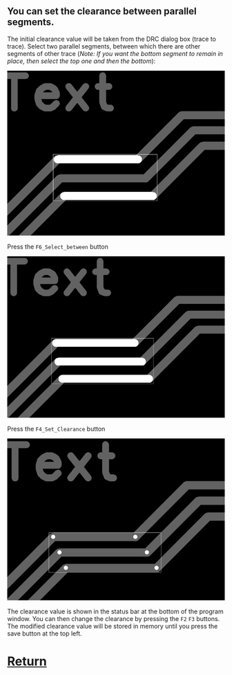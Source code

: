## You can set the clearance between parallel segments. 
The initial clearance value will be taken from the DRC dialog box (trace to trace). Select two parallel segments, between which there are other segments of other trace (_Note: If you want the bottom segment to remain in place, then select the top one and then the bottom_):

![](pictures/set_cl1.png)

Press the `F6_Select_between` button

![](pictures/set_cl2.png)

Press the `F4_Set_Clearance` button

![](pictures/set_cl3.png)

The clearance value is shown in the status bar at the bottom of the program window. You can then change the clearance by pressing the `F2` `F3` buttons. The modified clearance value will be stored in memory until you press the save button at the top left.

# [Return](How_to.md)
